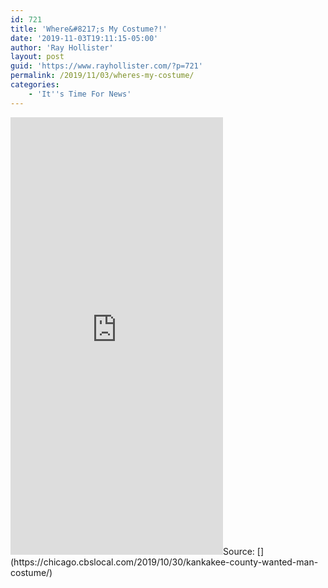 ```yaml
---
id: 721
title: 'Where&#8217;s My Costume?!'
date: '2019-11-03T19:11:15-05:00'
author: 'Ray Hollister'
layout: post
guid: 'https://www.rayhollister.com/?p=721'
permalink: /2019/11/03/wheres-my-costume/
categories:
    - 'It''s Time For News'
---
```


<iframe allow="accelerometer; autoplay; encrypted-media; gyroscope; picture-in-picture" allowfullscreen="" frameborder="0" height="700" loading="lazy" src="https://www.tiktok.com/embed/6755237075995413766" width="340"></iframe>Source: [](https://chicago.cbslocal.com/2019/10/30/kankakee-county-wanted-man-costume/)<https://chicago.cbslocal.com/2019/10/30/kankakee-county-wanted-man-costume/>